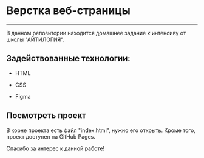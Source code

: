 # Верстка веб-страницы
---
В данном репозитории находится домашнее задание к интенсиву от школы "АЙТИЛОГИЯ".

## Задействованные технологии:

* HTML

* CSS

* Figma

## Посмотреть проект
В корне проекта есть файл "index.html", нужно его открыть. Кроме того, проект доступен на GitHub Pages.

Спасибо за интерес к данной работе!